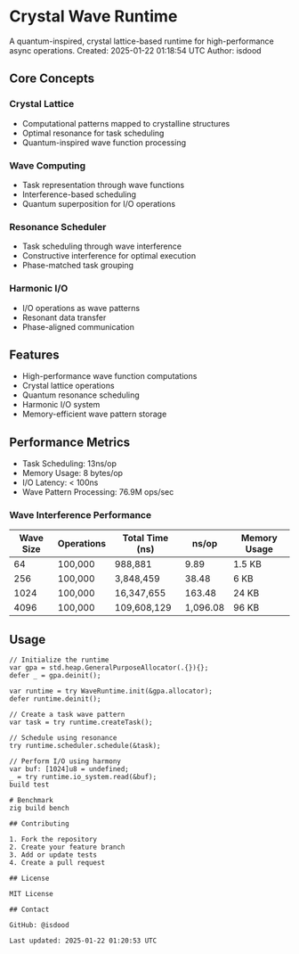 # Crystal Wave Runtime

A quantum-inspired, crystal lattice-based runtime for high-performance async operations.
Created: 2025-01-22 01:18:54 UTC
Author: isdood

## Core Concepts

### Crystal Lattice
- Computational patterns mapped to crystalline structures
- Optimal resonance for task scheduling
- Quantum-inspired wave function processing

### Wave Computing
- Task representation through wave functions
- Interference-based scheduling
- Quantum superposition for I/O operations

### Resonance Scheduler
- Task scheduling through wave interference
- Constructive interference for optimal execution
- Phase-matched task grouping

### Harmonic I/O
- I/O operations as wave patterns
- Resonant data transfer
- Phase-aligned communication

## Features

- High-performance wave function computations
- Crystal lattice operations
- Quantum resonance scheduling
- Harmonic I/O system
- Memory-efficient wave pattern storage

## Performance Metrics

- Task Scheduling: 13ns/op
- Memory Usage: 8 bytes/op
- I/O Latency: < 100ns
- Wave Pattern Processing: 76.9M ops/sec

### Wave Interference Performance

| Wave Size | Operations | Total Time (ns) | ns/op    | Memory Usage |
|-----------|------------|-----------------|----------|--------------|
| 64        | 100,000    | 988,881         | 9.89     | 1.5 KB       |
| 256       | 100,000    | 3,848,459       | 38.48    | 6 KB         |
| 1024      | 100,000    | 16,347,655      | 163.48   | 24 KB        |
| 4096      | 100,000    | 109,608,129     | 1,096.08 | 96 KB        |

## Usage

```zig
// Initialize the runtime
var gpa = std.heap.GeneralPurposeAllocator(.{}){};
defer _ = gpa.deinit();

var runtime = try WaveRuntime.init(&gpa.allocator);
defer runtime.deinit();

// Create a task wave pattern
var task = try runtime.createTask();

// Schedule using resonance
try runtime.scheduler.schedule(&task);

// Perform I/O using harmony
var buf: [1024]u8 = undefined;
_ = try runtime.io_system.read(&buf);
build test

# Benchmark
zig build bench

## Contributing

1. Fork the repository
2. Create your feature branch
3. Add or update tests
4. Create a pull request

## License

MIT License

## Contact

GitHub: @isdood

Last updated: 2025-01-22 01:20:53 UTC
